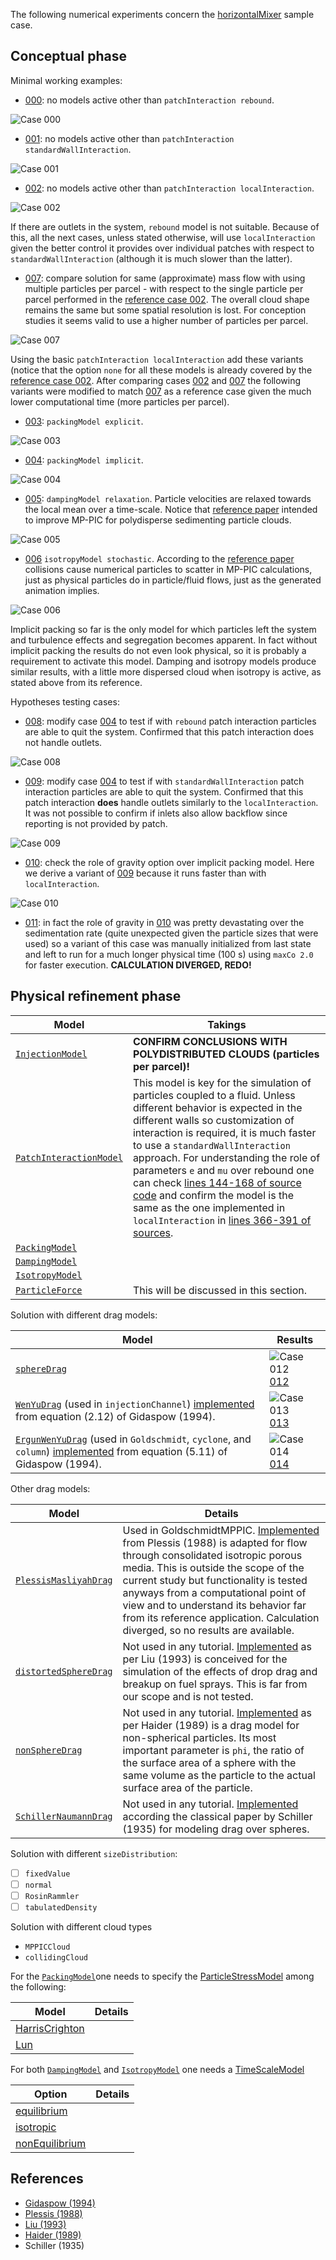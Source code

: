 The following numerical experiments concern the [horizontalMixer](https://github.com/wallytutor/OpenFOAM/tree/main/run/incompressibleDenseParticleFluid/horizontalMixer/) sample case.

## Conceptual phase

Minimal working examples:

- [000](https://github.com/wallytutor/OpenFOAM/tree/main/run/incompressibleDenseParticleFluid/horizontalMixer/000): no models active other than `patchInteraction rebound`.

![Case 000](https://github.com/wallytutor/OpenFOAM/blob/main/run/incompressibleDenseParticleFluid/horizontalMixer/animation-000.gif?raw=true)
	
- [001](https://github.com/wallytutor/OpenFOAM/tree/main/run/incompressibleDenseParticleFluid/horizontalMixer/001): no models active other than `patchInteraction standardWallInteraction`.

![Case 001](https://github.com/wallytutor/OpenFOAM/blob/main/run/incompressibleDenseParticleFluid/horizontalMixer/animation-001.gif?raw=true)

- [002](https://github.com/wallytutor/OpenFOAM/tree/main/run/incompressibleDenseParticleFluid/horizontalMixer/002): no models active other than `patchInteraction localInteraction`.

![Case 002](https://github.com/wallytutor/OpenFOAM/blob/main/run/incompressibleDenseParticleFluid/horizontalMixer/animation-002.gif?raw=true)

If there are outlets in the system, `rebound` model is not suitable. Because of this, all the next cases, unless stated otherwise, will use `localInteraction` given the better control it provides over individual patches with respect to `standardWallInteraction` (although it is much slower than the latter).

- [007](https://github.com/wallytutor/OpenFOAM/tree/main/run/incompressibleDenseParticleFluid/horizontalMixer/007): compare solution for same (approximate) mass flow with using multiple particles per parcel -  with respect to the single particle per parcel performed in the [reference case 002](https://github.com/wallytutor/OpenFOAM/tree/main/run/incompressibleDenseParticleFluid/horizontalMixer/002). The overall cloud shape remains the same but some spatial resolution is lost. For conception studies it seems valid to use a higher number of particles per parcel.

![Case 007](https://github.com/wallytutor/OpenFOAM/blob/main/run/incompressibleDenseParticleFluid/horizontalMixer/animation-007.gif?raw=true)

Using the basic `patchInteraction localInteraction` add these variants (notice that the option `none` for all these models is already covered by the [reference case 002](https://github.com/wallytutor/OpenFOAM/tree/main/run/incompressibleDenseParticleFluid/horizontalMixer/002). After comparing cases [002](https://github.com/wallytutor/OpenFOAM/tree/main/run/incompressibleDenseParticleFluid/horizontalMixer/002) and [007](https://github.com/wallytutor/OpenFOAM/tree/main/run/incompressibleDenseParticleFluid/horizontalMixer/007) the following variants were modified to match [007](https://github.com/wallytutor/OpenFOAM/tree/main/run/incompressibleDenseParticleFluid/horizontalMixer/007) as a reference case given the much lower computational time (more particles per parcel).

- [003](https://github.com/wallytutor/OpenFOAM/tree/main/run/incompressibleDenseParticleFluid/horizontalMixer/003): `packingModel explicit`.

![Case 003](https://github.com/wallytutor/OpenFOAM/blob/main/run/incompressibleDenseParticleFluid/horizontalMixer/animation-003.gif?raw=true)

- [004](https://github.com/wallytutor/OpenFOAM/tree/main/run/incompressibleDenseParticleFluid/horizontalMixer/004): `packingModel implicit`.

![Case 004](https://github.com/wallytutor/OpenFOAM/blob/main/run/incompressibleDenseParticleFluid/horizontalMixer/animation-004.gif?raw=true)

- [005](https://github.com/wallytutor/OpenFOAM/tree/main/run/incompressibleDenseParticleFluid/horizontalMixer/005): `dampingModel relaxation`. Particle velocities are relaxed towards the local mean over a time-scale. Notice that [reference paper](https://doi.org/10.1016/j.ces.2010.08.032 ) intended to improve MP-PIC for polydisperse sedimenting particle clouds.

![Case 005](https://github.com/wallytutor/OpenFOAM/blob/main/run/incompressibleDenseParticleFluid/horizontalMixer/animation-005.gif?raw=true)

- [006](https://github.com/wallytutor/OpenFOAM/tree/main/run/incompressibleDenseParticleFluid/horizontalMixer/006) `isotropyModel stochastic`. According to the [reference paper](https://doi.org/10.1016/j.ces.2012.05.047) collisions cause numerical particles to scatter in MP-PIC calculations, just as physical particles do in particle/fluid flows, just as the generated animation implies.

![Case 006](https://github.com/wallytutor/OpenFOAM/blob/main/run/incompressibleDenseParticleFluid/horizontalMixer/animation-006.gif?raw=true)

Implicit packing so far is the only model for which particles left the system and turbulence effects and segregation becomes apparent. In fact without implicit packing the results do not even look physical, so it is probably a requirement to activate this model. Damping and isotropy models produce similar results, with a little more dispersed cloud when isotropy is active, as stated above from its reference.
	
Hypotheses testing cases:

- [008](https://github.com/wallytutor/OpenFOAM/tree/main/run/incompressibleDenseParticleFluid/horizontalMixer/008): modify case [004](https://github.com/wallytutor/OpenFOAM/tree/main/run/incompressibleDenseParticleFluid/horizontalMixer/004) to test if with `rebound` patch interaction particles are able to quit the system. Confirmed that this patch interaction does not handle outlets.

![Case 008](https://github.com/wallytutor/OpenFOAM/blob/main/run/incompressibleDenseParticleFluid/horizontalMixer/animation-008.gif?raw=true)

- [009](https://github.com/wallytutor/OpenFOAM/tree/main/run/incompressibleDenseParticleFluid/horizontalMixer/009): modify case [004](https://github.com/wallytutor/OpenFOAM/tree/main/run/incompressibleDenseParticleFluid/horizontalMixer/004) to test if with `standardWallInteraction` patch interaction particles are able to quit the system. Confirmed that this patch interaction **does** handle outlets similarly to the `localInteraction`. It was not possible to confirm if inlets also allow backflow since reporting is not provided by patch.

![Case 009](https://github.com/wallytutor/OpenFOAM/blob/main/run/incompressibleDenseParticleFluid/horizontalMixer/animation-009.gif?raw=true)

- [010](https://github.com/wallytutor/OpenFOAM/tree/main/run/incompressibleDenseParticleFluid/horizontalMixer/010): check the role of gravity option over implicit packing model. Here we derive a variant of [009](https://github.com/wallytutor/OpenFOAM/tree/main/run/incompressibleDenseParticleFluid/horizontalMixer/009) because it runs faster than with `localInteraction`. 

![Case 010](https://github.com/wallytutor/OpenFOAM/blob/main/run/incompressibleDenseParticleFluid/horizontalMixer/animation-010.gif?raw=true)

- [011](https://github.com/wallytutor/OpenFOAM/tree/main/run/incompressibleDenseParticleFluid/horizontalMixer/011): in fact the role of gravity in [010](https://github.com/wallytutor/OpenFOAM/tree/main/run/incompressibleDenseParticleFluid/horizontalMixer/010) was pretty devastating over the sedimentation rate (quite unexpected given the particle sizes that were used) so a variant  of this case was manually initialized from last state and left to run for a much longer physical time (100 s) using `maxCo 2.0` for faster execution. **CALCULATION DIVERGED, REDO!**

## Physical refinement phase

| Model | Takings |
| ---- | ---- |
| [`InjectionModel`](https://cpp.openfoam.org/v11/classFoam_1_1InjectionModel.html) | **CONFIRM CONCLUSIONS WITH POLYDISTRIBUTED CLOUDS (particles per parcel)!** |
| [`PatchInteractionModel`](https://cpp.openfoam.org/v11/classFoam_1_1PatchInteractionModel.html) | This model is key for the simulation of particles coupled to a fluid. Unless different behavior is expected in the different walls so customization of interaction is required, it is much faster to use a `standardWallInteraction` approach. For understanding the role of parameters `e` and `mu` over rebound one can check [lines 144-168 of source code](https://cpp.openfoam.org/v11/StandardWallInteraction_8C_source.html) and confirm the model is the same as the one implemented in `localInteraction` in [lines 366-391 of sources](https://cpp.openfoam.org/v11/LocalInteraction_8C_source.html). |
| [`PackingModel`](https://cpp.openfoam.org/v11/classFoam_1_1PackingModel.html) |  |
| [`DampingModel`](https://cpp.openfoam.org/v11/classFoam_1_1DampingModel.html) |  |
| [`IsotropyModel`](https://cpp.openfoam.org/v11/classFoam_1_1IsotropyModel.html) |  |
| [`ParticleForce`](https://cpp.openfoam.org/v11/classFoam_1_1ParticleForce.html) | This will be discussed in this section. |

Solution with different drag models:

| Model | Results |
| ---- | ---- |
| [`sphereDrag`](https://cpp.openfoam.org/v11/classFoam_1_1SphereDragForce.html) | ![Case 012](https://github.com/wallytutor/OpenFOAM/blob/main/run/incompressibleDenseParticleFluid/horizontalMixer/animation-012.gif?raw=true) [012](https://github.com/wallytutor/OpenFOAM/tree/main/run/incompressibleDenseParticleFluid/horizontalMixer/012) |
| [`WenYuDrag`](https://cpp.openfoam.org/v11/classFoam_1_1WenYuDragForce.html) (used in `injectionChannel`) [implemented](https://cpp.openfoam.org/v11/WenYuDragForce_8C_source.html) from equation (2.12) of Gidaspow (1994). | ![Case 013](https://github.com/wallytutor/OpenFOAM/blob/main/run/incompressibleDenseParticleFluid/horizontalMixer/animation-013.gif?raw=true) [013](https://github.com/wallytutor/OpenFOAM/tree/main/run/incompressibleDenseParticleFluid/horizontalMixer/013)  |
| [`ErgunWenYuDrag`](https://cpp.openfoam.org/v11/classFoam_1_1ErgunWenYuDragForce.html) (used in `Goldschmidt`, `cyclone`, and `column`) [implemented](https://cpp.openfoam.org/v11/ErgunWenYuDragForce_8C_source.html) from equation (5.11) of Gidaspow (1994). | ![Case 014](https://github.com/wallytutor/OpenFOAM/blob/main/run/incompressibleDenseParticleFluid/horizontalMixer/animation-014.gif?raw=true) [014](https://github.com/wallytutor/OpenFOAM/tree/main/run/incompressibleDenseParticleFluid/horizontalMixer/014) |

Other drag models:

| Model | Details |
| ---- | ---- |
| [`PlessisMasliyahDrag`](https://cpp.openfoam.org/v11/classFoam_1_1PlessisMasliyahDragForce.html) | Used in GoldschmidtMPPIC. [Implemented](https://cpp.openfoam.org/v11/PlessisMasliyahDragForce_8C_source.html) from Plessis (1988) is adapted for flow through consolidated isotropic porous media. This is outside the scope of the current study but functionality is tested anyways from a computational point of view and to understand its behavior far from its reference application. Calculation diverged, so no results are available. |
| [`distortedSphereDrag`](https://cpp.openfoam.org/v11/classFoam_1_1DistortedSphereDragForce.html) | Not used in any tutorial. [Implemented](https://cpp.openfoam.org/v11/DistortedSphereDragForce_8C_source.html) as per Liu (1993) is conceived for the simulation of the effects of drop drag and breakup on fuel sprays. This is far from our scope and is not tested. |
| [`nonSphereDrag`](https://cpp.openfoam.org/v11/classFoam_1_1NonSphereDragForce.html) | Not used in any tutorial. [Implemented](https://cpp.openfoam.org/v11/NonSphereDragForce_8C_source.html) as per Haider (1989) is a drag model for non-spherical particles. Its most important parameter is `phi`, the ratio of the surface area of a sphere with the same volume as the particle to the actual surface area of the particle. |
| [`SchillerNaumannDrag`](https://cpp.openfoam.org/v11/classFoam_1_1SchillerNaumannDragForce.html) | Not used in any tutorial. [Implemented](https://cpp.openfoam.org/v11/SchillerNaumannDragForce_8C_source.html) according the classical paper by Schiller (1935) for modeling drag over spheres. |

Solution with different `sizeDistribution`:

- [ ] `fixedValue`
- [ ] `normal`
- [ ] `RosinRammler`
- [ ] `tabulatedDensity`
	
Solution with different cloud types

- `MPPICCloud`
- `collidingCloud`

For the [`PackingModel`](https://cpp.openfoam.org/v11/classFoam_1_1PackingModel.html)one needs to specify the [ParticleStressModel](https://cpp.openfoam.org/v11/classFoam_1_1ParticleStressModel.html) among the following:

| Model | Details |
| ---- | ---- |
| [HarrisCrighton](https://cpp.openfoam.org/v11/classFoam_1_1ParticleStressModels_1_1HarrisCrighton.html#details) |  |
| [Lun](https://cpp.openfoam.org/v11/classFoam_1_1ParticleStressModels_1_1Lun.html#details) |  |

For both  [`DampingModel`](https://cpp.openfoam.org/v11/classFoam_1_1DampingModel.html) and [`IsotropyModel`](https://cpp.openfoam.org/v11/classFoam_1_1IsotropyModel.html) one needs a [TimeScaleModel](https://cpp.openfoam.org/v11/classFoam_1_1TimeScaleModel.html)

| Option | Details |
| ---- | ---- |
| [equilibrium](https://cpp.openfoam.org/v11/classFoam_1_1TimeScaleModels_1_1equilibrium.html) |  |
|  [isotropic](https://cpp.openfoam.org/v11/classFoam_1_1TimeScaleModels_1_1isotropic.html) |  |
| [nonEquilibrium](https://cpp.openfoam.org/v11/classFoam_1_1TimeScaleModels_1_1nonEquilibrium.html) |  |

## References

- [Gidaspow (1994)]([https://doi.org/10.1016/C2009-0-21244-X](https://doi.org/10.1016/C2009-0-21244-X))
- [Plessis (1988)](https://doi.org/10.1007/BF00820342)
- [Liu (1993)](https://doi.org/10.4271/930072)
- [Haider (1989)](https://doi.org/10.1016/0032-5910(89)80008-7)
- Schiller (1935)

